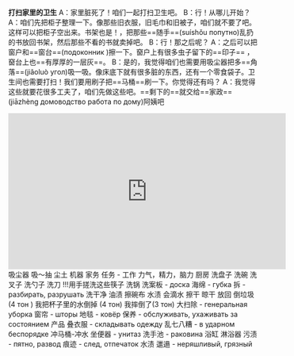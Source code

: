 
**打扫家里的卫生**
A：家里脏死了！咱们一起打扫卫生吧。
B：行！从哪儿开始？
A：咱们先把柜子整理一下。像那些旧衣服，旧毛巾和旧被子，咱们就不要了吧。这样可以把柜子空出来。书架也是！，把那些==随手==(suíshǒu попутно)乱扔的书放回书架，然后那些不看的书就卖掉吧。
B：行！那之后呢？
A：之后可以把窗户和==窗台==(подоконник )擦一下。𥦬户上有很多虫子留下的==印子== ，𥦬台上也==有厚厚的一层灰==。
B：是的，我觉得咱们也需要用吸尘器把多==角落==(jiǎoluò угол)吸一吸。像床底下就有很多脏的东西，还有一个零食袋子。卫生间也需要打扫！我们要用刷子把==马桶==刷一下。你觉得还有吗？
A：我觉得这些就要花很多工夫了，咱们先做这些吧。==剩下的==就交给==家政==(jiāzhèng домоводство работа по дому)阿姨吧

<iframe width="560" height="315" src="https://www.youtube.com/embed/uV__kdJNmfY?si=EB7RHdn3HoPw_7Vk" title="YouTube video player" frameborder="0" allow="accelerometer; autoplay; clipboard-write; encrypted-media; gyroscope; picture-in-picture; web-share" allowfullscreen></iframe>
吸尘器
吸～抽
尘土
机器
家务
任务 - 工作
力气，精力，脑力
厨房
洗盘子
洗碗
洗叉子
洗勺子
洗刀
!!!用手搓洗这些筷子
洗锅
洗案板 - доска
海绵 - губка
拆 - разбирать, разрушать
洗干净
油渍
擦碗布
水渍
会滴水
擦干
晾干
放回
倒垃圾(4 тон )
我把杯子里的水倒掉 (4 тон)
我摔倒了(3 тон)
大扫除 - генеральная уборка
窗帘 - шторы
地毯 - ковёр
保养 - обслуживать, ухаживать за состоянием 产品
叠衣服 - складывать одежду 
乱七八糟 - в ударном беспорядке
冲马桶-冲水
坐便器 - унитаз
洗手池 - раковина
浴缸
淋浴器
污渍 - пятно, развод 
痕迹 - след, отпечаток 
水渍
邋遢 - неряшливый, грязный

